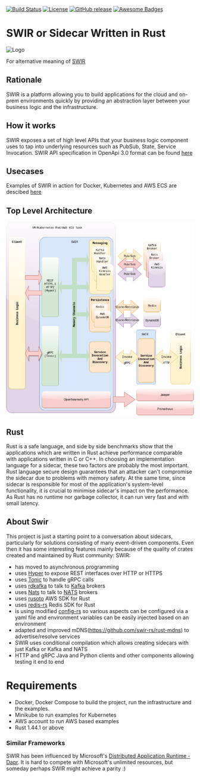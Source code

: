 [![Build Status](https://travis-ci.org/swir-rs/swir.svg?branch=master)](https://travis-ci.org/swir-rs/swir)
[![License](https://img.shields.io/badge/License-Apache%202.0-blue.svg)](https://opensource.org/licenses/Apache-2.0)
[![GitHub release](https://img.shields.io/github/release/swir-rs/swir.svg)](https://GitHub.com/Naereen/StrapDown.js/releases/)
[![Awesome Badges](https://img.shields.io/badge/badges-awesome-green.svg)](https://swir.rs)
# SWIR or Sidecar Written in Rust


![Logo](graphics/swir_logo.png)


For alternative meaning of [SWIR](https://en.pons.com/translate/polish-english/swir)

## Rationale
SWIR is a platform allowing you to build applications for the cloud and on-prem environments quickly by providing an abstraction layer between your business logic and the infrastructure. 

## How it works
SWIR exposes a set of high level APIs that your business logic component uses to tap into underlying resources such as PubSub, State, Service Invocation. SWIR API specification in OpenApi 3.0 format can be found [here](https://editor.swagger.io/?url=https://raw.githubusercontent.com/swir-rs/swir/master/open_api/client_api.yaml)

## Usecases 
Examples of SWIR in action for Docker, Kubernetes and AWS ECS are descibed [here](swir_in_action_examples/README.md)

## Top Level Architecture
![Diagram](./graphics/swir_architecture.png)


## Rust
Rust is a safe language, and side by side benchmarks show that the applications which are written in Rust achieve performance comparable with applications written in C or C++. In choosing an implementation language for a sidecar, these two factors are probably the most important. Rust language secure design guarantees that an attacker can't compromise the sidecar due to problems with memory safety. At the same time, since sidecar is responsible for most of the application's system-level functionality, it is crucial to minimise sidecar's impact on the performance. As Rust has no runtime nor garbage collector, it can run very fast and with small latency.


## About Swir
This project is just a starting point to a conversation about sidecars, particularly for solutions consisting of many event-driven components. Even then it has some interesting features mainly because of the quality of crates created and maintained by Rust community:
SWIR:
 - has moved to asynchronous programming
 - uses [Hyper](https://hyper.rs/) to expose REST interfaces over HTTP or HTTPS  
 - uses [Tonic](https://docs.rs/tonic/0.1.1/tonic/index.html) to handle gRPC calls  
 - uses [rdkafka](https://github.com/fede1024/rust-rdkafka) to talk to [Kafka](https://kafka.apache.org/) brokers  
 - uses [Nats](https://github.com/jedisct1/rust-nats) to talk to [NATS](https://nats.io) brokers  
 - uses [rusoto](https://github.com/rusoto/rusoto) AWS SDK for Rust   
 - uses [redis-rs](https://github.com/mitsuhiko/redis-rs) Redis SDK for Rust  
 - is using modified [config-rs](https://github.com/swir-rs/config-rs) so various aspects can be configured via a yaml file and environment variables can be easily injected based on an   environment  
 - adapted and improved mDNS(https://github.com/swir-rs/rust-mdns) to advertise/resolve services  
 - SWIR uses conditional compilation which allows creating sidecars with just Kafka or Kafka and NATS  
 - HTTP and gRPC Java and Python clients and other components allowing testing it end to end  

   
# Requirements
- Docker, Docker Compose to build the project, run the infrastructure and the examples. 
- Minikube to run examples for Kubernetes
- AWS account to run AWS based examples
- Rust 1.44.1 or above


### Similar Frameworks

SWIR has been influenced by Microsoft's [Distributed Application Runtime - Dapr](https://github.com/dapr/dapr). It is hard to compete with Microsoft's unlimited resources, but someday perhaps SWIR might achieve a parity :)
